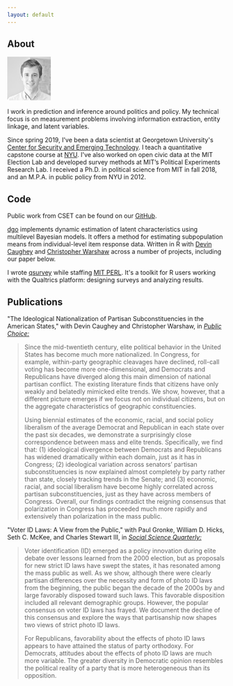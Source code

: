 ```yaml
---
layout: default
---
```


## About

<img class="profile-picture" src="portrait-icon.jpg">

I work in prediction and inference around politics and policy.
My technical focus is on measurement problems involving information extraction, entity linkage, and latent variables.

Since spring 2019, I've been a data scientist at Georgetown University's [Center for Security and
Emerging Technology](https://cset.georgetown.edu).
I teach a quantitative capstone course at [NYU](https://wagner.nyu.edu/).
I've also worked on open civic data at the MIT Election Lab and developed survey methods at MIT’s Political Experiments Research Lab.
I received a Ph.D. in political science from MIT in fall 2018, and an M.P.A. in public policy from NYU in 2012.

## Code

Public work from CSET can be found on our [GitHub](https://github.com/georgetown-cset).

[dgo](../dgo) implements dynamic estimation of latent characteristics using multilevel Bayesian models.
It offers a method for estimating subpopulation means from individual-level item response data.
Written in R with [Devin Caughey](https://caughey.mit.edu/welcome) and [Christopher Warshaw](http://www.chriswarshaw.com/) across a number of projects, including our paper below.

I wrote [qsurvey](../qsurvey) while staffing [MIT PERL](http://web.mit.edu/polisci/research/perl.html).
It's a toolkit for R users working with the Qualtrics platform: designing surveys and analyzing results.

## Publications

"The Ideological Nationalization of Partisan Subconstituencies in the American States," with Devin Caughey and Christopher Warshaw, in [*Public Choice:*](https://doi.org/10.1007/s11127-018-0543-3)

> Since the mid-twentieth century, elite political behavior in the United States
> has become much more nationalized. In Congress, for example, within-party
> geographic cleavages have declined, roll-call voting has become more
> one-dimensional, and Democrats and Republicans have diverged along this main
> dimension of national partisan conflict. The existing literature finds that
> citizens have only weakly and belatedly mimicked elite trends. We show,
> however, that a different picture emerges if we focus not on individual
> citizens, but on the aggregate characteristics of geographic constituencies.
>
> Using biennial estimates of the economic, racial, and social policy liberalism
> of the average Democrat and Republican in each state over the past six
> decades, we demonstrate a surprisingly close correspondence between mass and
> elite trends. Specifically, we find that: (1) ideological divergence between
> Democrats and Republicans has widened dramatically within each domain, just as
> it has in Congress; (2) ideological variation across senators’ partisan
> subconstituencies is now explained almost completely by party rather than
> state, closely tracking trends in the Senate; and (3) economic, racial, and
> social liberalism have become highly correlated across partisan
> subconstituencies, just as they have across members of Congress. Overall, our
> findings contradict the reigning consensus that polarization in Congress has
> proceeded much more rapidly and extensively than polarization in the mass
> public.

"Voter ID Laws: A View from the Public," with Paul Gronke, William D. Hicks, Seth C. McKee, and Charles Stewart III, in [*Social Science Quarterly:*](https://doi.org/10.1111/ssqu.12541)

> Voter identification (ID) emerged as a policy innovation during elite debate
> over lessons learned from the 2000 election, but as proposals for new strict
> ID laws have swept the states, it has resonated among the mass public as
> well. As we show, although there were clearly partisan differences over the
> necessity and form of photo ID laws from the beginning, the public began the
> decade of the 2000s by and large favorably disposed toward such laws. This
> favorable disposition included all relevant demographic groups. However, the
> popular consensus on voter ID laws has frayed. We document the decline of
> this consensus and explore the ways that partisanship now shapes two views of
> strict photo ID laws.  
>
> For Republicans, favorability about the effects of photo ID laws appears to
> have attained the status of party orthodoxy. For Democrats, attitudes about
> the effects of photo ID laws are much more variable. The greater diversity in
> Democratic opinion resembles the political reality of a party that is more
> heterogeneous than its opposition. 


